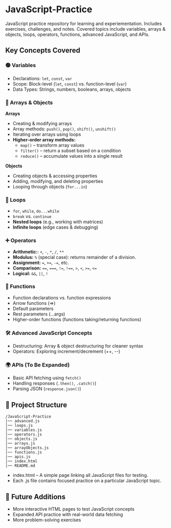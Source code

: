 # JavaScript-Practice
JavaScript practice repository for learning and experiementation. Includes exercises, challenges, and notes. Covered topics include variables, arrays & objects, loops, operators, functions, advanced JavaScript, and APIs.

## Key Concepts Covered

### 🟢 Variables
- Declarations: `let`, `const`, `var`
- Scope: Block-level (`let`, `const`) vs. function-level (`var`)
- Data Types: Strings, numbers, booleans, arrays, objects

### 🔢 Arrays & Objects
**Arrays**
- Creating & modifying arrays
- Array methods: `push()`, `pop()`, `shift()`, `unshift()`
- Iterating over arrays using loops
- **Higher-order array methods:**
  - `map()` – transform array values
  - `filter()` – return a subset based on a condition
  - `reduce()` – accumulate values into a single result

**Objects**
- Creating objects & accessing properties
- Adding, modifying, and deleting properties
- Looping through objects (`for...in`)

### 🔄 Loops
- `for`, `while`, `do...while`
- `break` vs. `continue`
- **Nested loops** (e.g., working with matrices)
- **Infinite loops** (edge cases & debugging)

### ➕ Operators
- **Arithmetic:**: `+`, `-`, `*`, `/`, `**`
- **Modulus:** `%` (special case): returns remainder of a division.
- **Assignment:** `=`, `+=`, `-=`, etc.
- **Comparison:** `==`, `===`, `!=`, `!==`, `>`, `<`, `>=`, `<=`
- **Logical:** `&&`, `||`, `!`

### 🔹 Functions
- Function declarations vs. function expressions
- Arrow functions (=>)
- Default parameters
- Rest parameters (...args)
- Higher-order functions (functions taking/returning functions)

### 🛠 Advanced JavaScript Concepts
- Destructuring: Array & object destructuring for cleaner syntax
- Operators: Exploring increment/decrement (++, --)

### 🌍 APIs (To Be Expanded)
- Basic API fetching using `fetch()`
- Handling responses (`.then()`, `.catch()`)
- Parsing JSON (`response.json()`)

## 📂 Project Structure
```
/JavaScript-Practice
│── advanced.js
│── loops.js
│── variables.js
│── operators.js
│── objects.js
│── arrays.js
│── arrayObjects.js
│── functions.js
|── apis.js
│── index.html
│── README.md
```

- index.html – A simple page linking all JavaScript files for testing.
- Each .js file contains focused practice on a particular JavaScript topic.

## 🚀 Future Additions
- More interactive HTML pages to test JavaScript concepts
- Expanded API practice with real-world data fetching
- More problem-solving exercises
